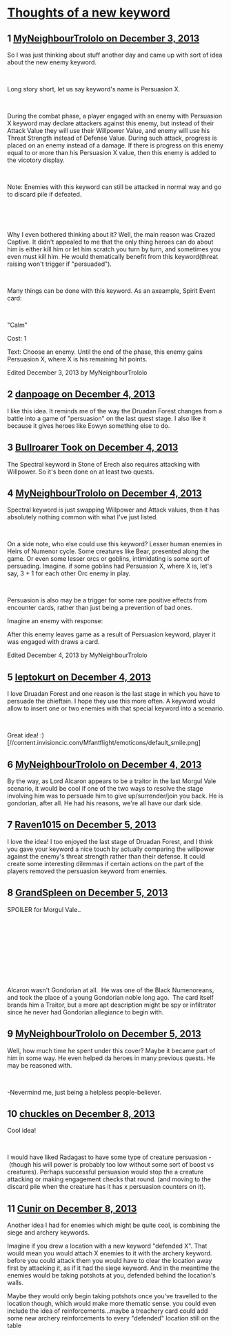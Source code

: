 # [Thoughts of a new keyword](https://community.fantasyflightgames.com/topic/94518-thoughts-of-a-new-keyword/)

## 1 [MyNeighbourTrololo on December 3, 2013](https://community.fantasyflightgames.com/topic/94518-thoughts-of-a-new-keyword/?do=findComment&comment=922027)

So I was just thinking about stuff another day and came up with sort of idea about the new enemy keyword.

 

Long story short, let us say keyword's name is Persuasion X.

 

During the combat phase, a player engaged with an enemy with Persuasion X keyword may declare attackers against this enemy, but instead of their Attack Value they will use their Willpower Value, and enemy will use his Threat Strength instead of Defense Value. During such attack, progress is placed on an enemy instead of a damage. If there is progress on this enemy equal to or more than his Persuasion X value, then this enemy is added to the vicotory display.

 

Note: Enemies with this keyword can still be attacked in normal way and go to discard pile if defeated.

 

 

Why I even bothered thinking about it? Well, the main reason was Crazed Captive. It didn't appealed to me that the only thing heroes can do about him is either kill him or let him scratch you turn by turn, and sometimes you even must kill him. He would thematically benefit from this keyword(threat raising won't trigger if "persuaded").

 

Many things can be done with this keyword. As an axeample, Spirit Event card:

 

"Calm" 

Cost: 1

Text: Choose an enemy. Until the end of the phase, this enemy gains Persuasion X, where X is his remaining hit points.

Edited December 3, 2013 by MyNeighbourTrololo

## 2 [danpoage on December 4, 2013](https://community.fantasyflightgames.com/topic/94518-thoughts-of-a-new-keyword/?do=findComment&comment=922511)

I like this idea. It reminds me of the way the Druadan Forest changes from a battle into a game of "persuasion" on the last quest stage. I also like it because it gives heroes like Eowyn something else to do.

## 3 [Bullroarer Took on December 4, 2013](https://community.fantasyflightgames.com/topic/94518-thoughts-of-a-new-keyword/?do=findComment&comment=922514)

The Spectral keyword in Stone of Erech also requires attacking with Willpower. So it's been done on at least two quests.

## 4 [MyNeighbourTrololo on December 4, 2013](https://community.fantasyflightgames.com/topic/94518-thoughts-of-a-new-keyword/?do=findComment&comment=922541)

Spectral keyword is just swapping Willpower and Attack values, then it has absolutely nothing common with what I've just listed.

 

On a side note, who else could use this keyword? Lesser human enemies in Heirs of Numenor cycle. Some creatures like Bear, presented along the game. Or even some lesser orcs or goblins, intimidating is some sort of persuading. Imagine. if some goblins had Persuasion X, where X is, let's say, 3 + 1 for each other Orc enemy in play.

 

Persuasion is also may be a trigger for some rare positive effects from encounter cards, rather than just being a prevention of bad ones.

Imagine an enemy with response:

After this enemy leaves game as a result of Persuasion keyword, player it was engaged with draws a card.

Edited December 4, 2013 by MyNeighbourTrololo

## 5 [leptokurt on December 4, 2013](https://community.fantasyflightgames.com/topic/94518-thoughts-of-a-new-keyword/?do=findComment&comment=922580)

I love Druadan Forest and one reason is the last stage in which you have to persuade the chieftain. I hope they use this more often. A keyword would allow to insert one or two enemies with that special keyword into a scenario.

 

Great idea! :) [//content.invisioncic.com/Mfantflight/emoticons/default_smile.png]

## 6 [MyNeighbourTrololo on December 4, 2013](https://community.fantasyflightgames.com/topic/94518-thoughts-of-a-new-keyword/?do=findComment&comment=922600)

By the way, as Lord Alcaron appears to be a traitor in the last Morgul Vale scenario, it would be cool if one of the two ways to resolve the stage involving him was to persuade him to give up/surrender/join you back. He is gondorian, after all. He had his reasons, we're all have our dark side.

## 7 [Raven1015 on December 5, 2013](https://community.fantasyflightgames.com/topic/94518-thoughts-of-a-new-keyword/?do=findComment&comment=923381)

I love the idea! I too enjoyed the last stage of Druadan Forest, and I think you gave your keyword a nice touch by actually comparing the willpower against the enemy's threat strength rather than their defense. It could create some interesting dilemmas if certain actions on the part of the players removed the persuasion keyword from enemies. 

## 8 [GrandSpleen on December 5, 2013](https://community.fantasyflightgames.com/topic/94518-thoughts-of-a-new-keyword/?do=findComment&comment=923398)

SPOILER for Morgul Vale..

 

 

 

 

 

Alcaron wasn't Gondorian at all.  He was one of the Black Numenoreans, and took the place of a young Gondorian noble long ago.  The card itself brands him a Traitor, but a more apt description might be spy or infiltrator since he never had Gondorian allegiance to begin with.

## 9 [MyNeighbourTrololo on December 5, 2013](https://community.fantasyflightgames.com/topic/94518-thoughts-of-a-new-keyword/?do=findComment&comment=923519)

Well, how much time he spent under this cover? Maybe it became part of him in some way. He even helped da heroes in many previous quests. He may be reasoned with.

 

-Nevermind me, just being a helpless people-believer.

## 10 [chuckles on December 8, 2013](https://community.fantasyflightgames.com/topic/94518-thoughts-of-a-new-keyword/?do=findComment&comment=926008)

Cool idea!

 

I would have liked Radagast to have some type of creature persuasion -  (though his will power is probably too low without some sort of boost vs creatures). Perhaps successful persuasion would stop the a creature attacking or making engagement checks that round. (and moving to the discard pile when the creature has it has x persuasion counters on it). 

## 11 [Cunir on December 8, 2013](https://community.fantasyflightgames.com/topic/94518-thoughts-of-a-new-keyword/?do=findComment&comment=926051)

Another idea I had for enemies which might be quite cool, is combining the siege and archery keywords.

Imagine if you drew a location with a new keyword "defended X". That would mean you would attach X enemies to it with the archery keyword. before you could attack them you would have to clear the location away first by attacking it, as if it had the siege keyword. And in the meantime the enemies would be taking potshots at you, defended behind the location's walls.

Maybe they would only begin taking potshots once you've travelled to the location though, which would make more thematic sense. you could even include the idea of reinforcements...maybe a treachery card could add some new archery reinforcements to every "defended" location still on the table

